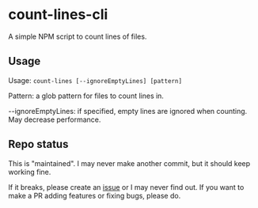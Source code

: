 # count-lines-cli
A simple NPM script to count lines of files.

## Usage
Usage: `count-lines [--ignoreEmptyLines] [pattern]`

Pattern: a glob pattern for files to count lines in.

--ignoreEmptyLines: if specified, empty lines are ignored when counting. May decrease performance.

## Repo status
This is "maintained". I may never make another commit, but it should keep working fine.

If it breaks, please create an [issue](https://github.com/BalaM314/count-lines-cli/issues) or I may never find out. If you want to make a PR adding features or fixing bugs, please do.
